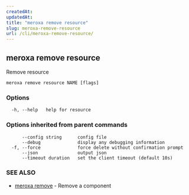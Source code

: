 ```yaml
---
createdAt: 
updatedAt: 
title: "meroxa remove resource"
slug: meroxa-remove-resource
url: /cli/meroxa-remove-resource/
---
```

## meroxa remove resource

Remove resource

```
meroxa remove resource NAME [flags]
```

### Options

```
  -h, --help   help for resource
```

### Options inherited from parent commands

```
      --config string      config file
      --debug              display any debugging information
  -f, --force              force delete without confirmation prompt
      --json               output json
      --timeout duration   set the client timeout (default 10s)
```

### SEE ALSO

* [meroxa remove](/cli/meroxa-remove/)	 - Remove a component

